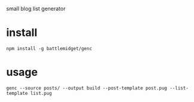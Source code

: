 small blog list generator

# install

```
npm install -g battlemidget/genc
```

# usage

```
genc --source posts/ --output build --post-template post.pug --list-template list.pug
```
